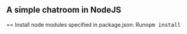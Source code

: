 ## A simple chatroom in NodeJS

== Install node modules specified in package.json:
Run<tt>npm install</tt>